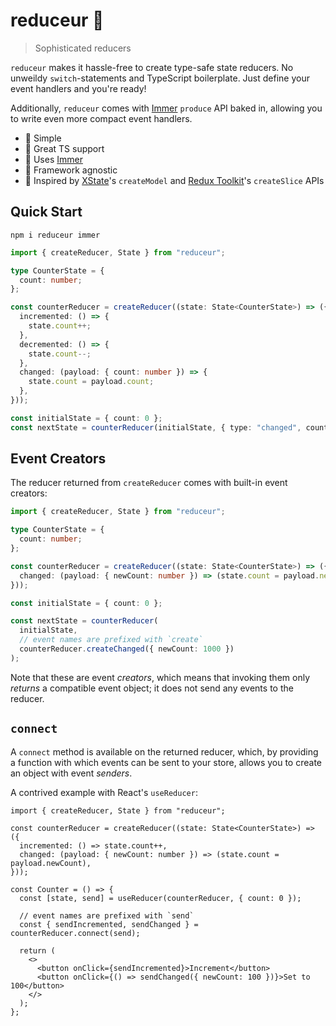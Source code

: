# reduceur 🥖

> Sophisticated reducers

`reduceur` makes it hassle-free to create type-safe state reducers. No unweildy `switch`-statements and TypeScript boilerplate. Just define your event handlers and you're ready!

Additionally, `reduceur` comes with [Immer](https://immerjs.github.io/immer/) `produce` API baked in, allowing you to write even more compact event handlers.

- 🥖 Simple
- 🥖 Great TS support
- 🥖 Uses [Immer](https://immerjs.github.io/immer/)
- 🥖 Framework agnostic
- 🥖 Inspired by [XState](https://xstate.js.org)'s `createModel` and [Redux Toolkit](https://redux-toolkit.js.org)'s `createSlice` APIs

## Quick Start

```shell
npm i reduceur immer
```

```ts
import { createReducer, State } from "reduceur";

type CounterState = {
  count: number;
};

const counterReducer = createReducer((state: State<CounterState>) => ({
  incremented: () => {
    state.count++;
  },
  decremented: () => {
    state.count--;
  },
  changed: (payload: { count: number }) => {
    state.count = payload.count;
  },
}));

const initialState = { count: 0 };
const nextState = counterReducer(initialState, { type: "changed", count: 999 });
```

## Event Creators

The reducer returned from `createReducer` comes with built-in event creators:

```ts
import { createReducer, State } from "reduceur";

type CounterState = {
  count: number;
};

const counterReducer = createReducer((state: State<CounterState>) => ({
  changed: (payload: { newCount: number }) => (state.count = payload.newCount),
}));

const initialState = { count: 0 };

const nextState = counterReducer(
  initialState,
  // event names are prefixed with `create`
  counterReducer.createChanged({ newCount: 1000 })
);
```

Note that these are event _creators_, which means that invoking them only _returns_ a compatible event object; it does not send any events to the reducer.

## `connect`

A `connect` method is available on the returned reducer, which, by providing a function with which events can be sent to your store, allows you to create an object with event _senders_.

A contrived example with React's `useReducer`:

```tsx
import { createReducer, State } from "reduceur";

const counterReducer = createReducer((state: State<CounterState>) => ({
  incremented: () => state.count++,
  changed: (payload: { newCount: number }) => (state.count = payload.newCount),
}));

const Counter = () => {
  const [state, send] = useReducer(counterReducer, { count: 0 });

  // event names are prefixed with `send`
  const { sendIncremented, sendChanged } = counterReducer.connect(send);

  return (
    <>
      <button onClick={sendIncremented}>Increment</button>
      <button onClick={() => sendChanged({ newCount: 100 })}>Set to 100</button>
    </>
  );
};
```
